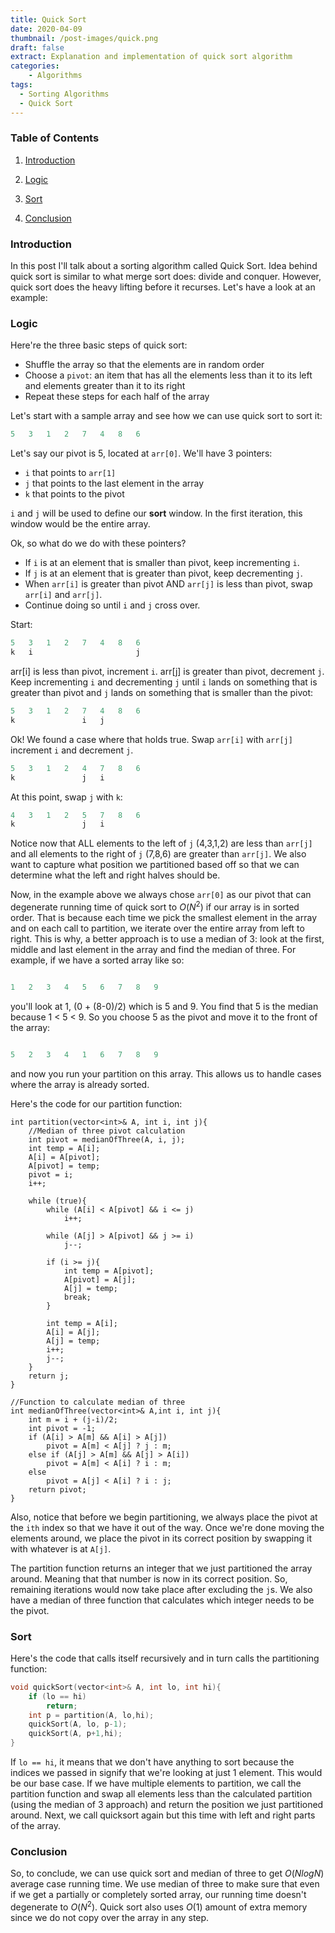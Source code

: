 ```yaml
---
title: Quick Sort 
date: 2020-04-09
thumbnail: /post-images/quick.png
draft: false
extract: Explanation and implementation of quick sort algorithm
categories: 
    - Algorithms
tags:
  - Sorting Algorithms
  - Quick Sort
---
```


### Table of Contents

1. [Introduction](#introduction)

2. [Logic](#logic)

3. [Sort](#sort)

4. [Conclusion](#conclusion)

### Introduction

In this post I'll talk about a sorting algorithm called Quick Sort. Idea behind quick sort is similar to what merge sort does: divide and conquer. However, quick sort does the heavy lifting before it recurses. Let's have a look at an example: 

### Logic

Here're the three basic steps of quick sort:

- Shuffle the array so that the elements are in random order
- Choose a `pivot`: an item that has all the elements less than it to its left and elements greater than it to its right
- Repeat these steps for each half of the array 

Let's start with a sample array and see how we can use quick sort to sort it:

```cpp
5   3   1   2   7   4   8   6
```

Let's say our pivot is 5, located at `arr[0]`. We'll have 3 pointers:

- `i` that points to `arr[1]`
- `j` that points to the last element in the array
- `k` that points to the pivot

`i` and `j` will be used to define our **sort** window. In the first iteration, this window would be the entire array.

Ok, so what do we do with these pointers? 

- If `i` is at an element that is smaller than pivot, keep incrementing `i`.
- If `j` is at an element that is greater than pivot, keep decrementing `j`.
- When `arr[i]` is greater than pivot AND `arr[j]` is less than pivot, swap `arr[i]` and `arr[j]`.
- Continue doing so until `i` and `j` cross over. 

Start:
 ```cpp
5   3   1   2   7   4   8   6
k   i                       j
 ```
arr[i] is less than pivot, increment `i`. arr[j] is greater than pivot, decrement `j`. Keep incrementing `i` and decrementing `j` until `i` lands on something that is greater than pivot and `j` lands on something that is smaller than the pivot:

 ```cpp
5   3   1   2   7   4   8   6
k               i   j
 ```
Ok! We found a case where that holds true. Swap `arr[i]` with `arr[j]` increment `i` and decrement `j`.

 ```cpp
5   3   1   2   4   7   8   6
k               j   i
 ```

At this point, swap `j` with `k`:

 ```cpp
4   3   1   2   5   7   8   6
k               j   i
 ```

Notice now that ALL elements to the left of `j` (4,3,1,2) are less than `arr[j]` and all elements to the right of `j` (7,8,6) are greater than `arr[j]`. We also want to capture what position we partitioned based off so that we can determine what the left and right halves should be. 

Now, in the example above we always chose `arr[0]` as our pivot that can degenerate running time of quick sort to $O(N^2)$ if our array is in sorted order. That is because each time we pick the smallest element in the array and on each call to partition, we iterate over the entire array from left to right. This is why, a better approach is to use a median of 3: look at the first, middle and last element in the array and find the median of three. For example, if we have a sorted array like so:

```cpp

1   2   3   4   5   6   7   8   9

```

you'll look at 1, (0 + (8-0)/2) which is 5 and 9. You find that 5 is the median because 1 < 5 < 9. So you choose 5 as the pivot and move it to the front of the array:

```cpp

5   2   3   4   1   6   7   8   9

```

and now you run your partition on this array. This allows us to handle cases where the array is already sorted.

Here's the code for our partition function:

```cpp{numberLines: true}
int partition(vector<int>& A, int i, int j){
    //Median of three pivot calculation
    int pivot = medianOfThree(A, i, j);
    int temp = A[i];
    A[i] = A[pivot];
    A[pivot] = temp;
    pivot = i;
    i++;
    
    while (true){
        while (A[i] < A[pivot] && i <= j)
            i++;
        
        while (A[j] > A[pivot] && j >= i)
            j--;
        
        if (i >= j){
            int temp = A[pivot];
            A[pivot] = A[j];
            A[j] = temp;
            break;
        }
        
        int temp = A[i];
        A[i] = A[j];
        A[j] = temp;
        i++;
        j--;
    }
    return j;
}

//Function to calculate median of three
int medianOfThree(vector<int>& A,int i, int j){
    int m = i + (j-i)/2;
    int pivot = -1;
    if (A[i] > A[m] && A[i] > A[j])
        pivot = A[m] < A[j] ? j : m;
    else if (A[j] > A[m] && A[j] > A[i])
        pivot = A[m] < A[i] ? i : m;
    else
        pivot = A[j] < A[i] ? i : j;
    return pivot;
}

```

Also, notice that before we begin partitioning, we always place the pivot at the `ith` index so that we have it out of the way. Once we're done moving the elements around, we place the pivot in its correct position by swapping it with whatever is at `A[j]`.

The partition function returns an integer that we just partitioned the array around. Meaning that that number is now in its correct position. So, remaining iterations would now take place after excluding the `j`s. We also have a median of three function that calculates which integer needs to be the pivot. 

### Sort

Here's the code that calls itself recursively and in turn calls the partitioning function:

```cpp
void quickSort(vector<int>& A, int lo, int hi){
    if (lo == hi)
        return;
    int p = partition(A, lo,hi);
    quickSort(A, lo, p-1);
    quickSort(A, p+1,hi);
}
```

If `lo == hi`, it means that we don't have anything to sort because the indices we passed in signify that we're looking at just 1 element. This would be our base case. If we have multiple elements to partition, we call the partition function and swap all elements less than the calculated partition (using the median of 3 approach) and return the position we just partitioned around. Next, we call quicksort again but this time with left and right parts of the array. 


### Conclusion

So, to conclude, we can use quick sort and median of three to get $O(NlogN)$ average case running time. We use median of three to make sure that even if we get a partially or completely sorted array, our running time doesn't degenerate to $O(N^2)$. Quick sort also uses $O(1)$ amount of extra memory since we do not copy over the array in any step. 